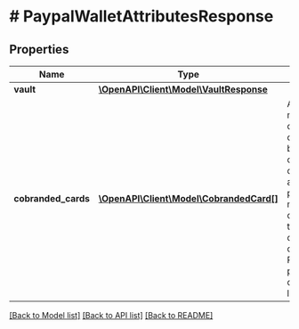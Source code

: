 # # PaypalWalletAttributesResponse

## Properties

Name | Type | Description | Notes
------------ | ------------- | ------------- | -------------
**vault** | [**\OpenAPI\Client\Model\VaultResponse**](VaultResponse.md) |  | [optional]
**cobranded_cards** | [**\OpenAPI\Client\Model\CobrandedCard[]**](CobrandedCard.md) | An array of merchant cobranded cards used by buyer to complete an order. This array will be present if a merchant has onboarded their cobranded card with PayPal and provided corresponding label(s). | [optional]

[[Back to Model list]](../../README.md#models) [[Back to API list]](../../README.md#endpoints) [[Back to README]](../../README.md)
